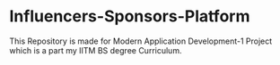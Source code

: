 # Influencers-Sponsors-Platform
This Repository is made for Modern Application Development-1 Project which is a part my IITM BS degree Curriculum.
